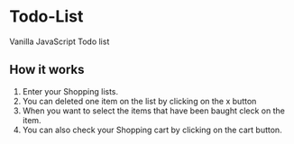 # Todo-List
Vanilla JavaScript Todo list 

## How it works
1. Enter your Shopping lists.
2. You can deleted one item on the list by clicking on the x button
3. When you want to select the items that have been baught cleck on the item.
4. You can also check your Shopping cart by clicking on the cart button.
